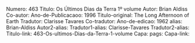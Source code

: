 Numero: 463
Titulo: Os Últimos Dias da Terra 1º volume
Autor: Brian Aldiss
Co-autor: 
Ano-de-Publicacaoo: 1996
Titulo-original: The Long Afternoon of Earth
Tradutor: Clarisse Tavares
Co-tradutor: 
Ano-de-edicao: 1962
alias: Brian-Aldiss
Autor2-alias: 
Tradutor1-alias: Clarisse-Tavares
Tradutor2-alias: 
Titulo-link: 463-Os-ultimos-Dias-da-Terra-1-volume
Capa: 
pags: 
Capa-link: